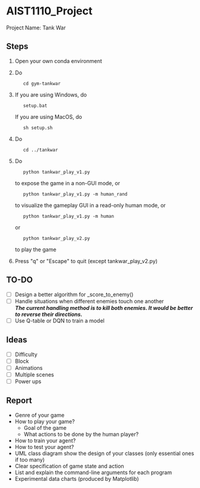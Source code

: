 # AIST1110_Project
Project Name: Tank War

## Steps
1. Open your own conda environment
1. Do

          cd gym-tankwar
        
1. If you are using Windows, do

          setup.bat
        
   If you are using MacOS, do
   
          sh setup.sh
        
1. Do

          cd ../tankwar
        
1. Do

          python tankwar_play_v1.py
        
   to expose the game in a non-GUI mode, or
   
          python tankwar_play_v1.py -m human_rand
        
   to visualize the gameplay GUI in a read-only human mode, or
   
          python tankwar_play_v1.py -m human
        
   or
   
          python tankwar_play_v2.py
        
   to play the game
        
1. Press "q" or "Escape" to quit (except tankwar_play_v2.py)

## TO-DO
- [ ] Design a better algorithm for _score_to_enemy()
- [ ] Handle situations when different enemies touch one another \
  ***The current handling method is to kill both enemies. It would be better to reverse their directions.***
- [ ] Use Q-table or DQN to train a model

## Ideas
- [ ] Difficulty
- [ ] Block
- [ ] Animations
- [ ] Multiple scenes
- [ ] Power ups

## Report
- Genre of your game
- How to play your game?
    - Goal of the game
    - What actions to be done by the human player?
- How to train your agent?
- How to test your agent?
- UML class diagram show the design of your classes (only essential ones if too many)
- Clear specification of game state and action
- List and explain the command-line arguments for each program
- Experimental data charts (produced by Matplotlib)
